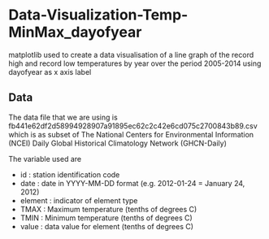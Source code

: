 # Data-Visualization-Temp-MinMax_dayofyear
matplotlib used to create a data visualisation of a line graph of the record high and record low temperatures by year over the period 2005-2014 using dayofyear as x axis label

## Data
The data file that we are using is fb441e62df2d58994928907a91895ec62c2c42e6cd075c2700843b89.csv which is as subset of The National Centers for Environmental Information (NCEI) Daily Global Historical Climatology Network (GHCN-Daily)

The variable used are 
* id : station identification code 
* date : date in YYYY-MM-DD format (e.g. 2012-01-24 = January 24, 2012) 
* element : indicator of element type 
* TMAX : Maximum temperature (tenths of degrees C) 
* TMIN : Minimum temperature (tenths of degrees C) 
* value : data value for element (tenths of degrees C)
